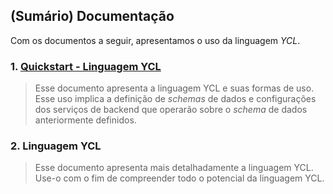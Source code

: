 ## (Sumário) Documentação

Com os documentos a seguir, apresentamos o uso da linguagem _YCL_.

### 1. [Quickstart - Linguagem YCL](https://github.com/ycodify-tech/languages/blob/master/Quickstart%20-%20YCL.md)
> Esse documento apresenta a linguagem YCL e suas formas de uso. Esse uso implica a definição de _schemas_ de dados e configurações dos serviços de backend que operarão sobre o _schema_ de dados anteriormente definidos.

### 2. Linguagem YCL
> Esse documento apresenta mais detalhadamente a linguagem YCL. Use-o com o fim de compreender todo o potencial da linguagem YCL.
